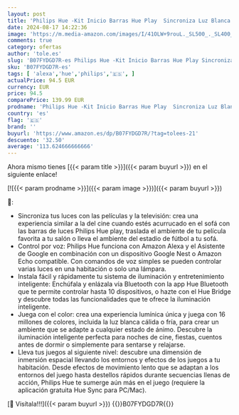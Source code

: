 ```yaml
---
layout: post
title: 'Philips Hue -Kit Inicio Barras Hue Play  Sincroniza Luz Blanca y de Colores con el contendio de tu TV y juegos  Funciona con Alexa  Google Assistant y Apple HomeKit  Negro-Pack de 2'
date: 2024-08-17 14:22:36
image: 'https://m.media-amazon.com/images/I/41OLW+9rouL._SL500_._SL400_.jpg'
comments: true
category: ofertas
author: 'tole.es'
slug: 'B07FYDGD7R-es Philips Hue -Kit Inicio Barras Hue Play Sincroniza Luz...'
sku: 'B07FYDGD7R-es'
tags: [ 'alexa','hue','philips','🇪🇸', ]
actualPrice: 94.5 EUR
currency: EUR
price: 94.5
comparePrice: 139.99 EUR
prodname: 'Philips Hue -Kit Inicio Barras Hue Play  Sincroniza Luz Blanca y de Colores con el contendio de tu TV y juegos  Funciona con Alexa  Google Assistant y Apple HomeKit  Negro-Pack de 2'
country: 'es'
flag: '🇪🇸'
brand: ''
buyurl: 'https://www.amazon.es/dp/B07FYDGD7R/?tag=tolees-21'
descuento: '32.50'
average: '113.624666666666'
---
```


Ahora mismo tienes [{{< param title >}}]({{< param buyurl >}}) en el siguiente enlace!

[![{{< param prodname >}}]({{< param image >}})]({{< param buyurl >}})

🔎:

- Sincroniza tus luces con las películas y la televisión: crea una experiencia similar a la del cine cuando estés acurrucado en el sofá con las barras de luces Philips Hue play, traslada el ambiente de tu película favorita a tu salón o lleva el ambiente del estadio de fútbol a tu sofá.
- Control por voz: Philips Hue funciona con Amazon Alexa y el Asistente de Google en combinación con un dispositivo Google Nest o Amazon Echo compatible. Con comandos de voz simples se pueden controlar varias luces en una habitación o solo una lámpara.
- Instala fácil y rápidamente tu sistema de iluminación y entretenimiento inteligente: Enchúfala y enlázala vía Bluetooth con la app Hue Bluetooth que te permite controlar hasta 10 dispositivos, o hazte con el Hue Bridge y descubre todas las funcionalidades que te ofrece la iluminación inteligente.
- Juega con el color: crea una experiencia lumínica única y juega con 16 millones de colores, incluida la luz blanca cálida o fría, para crear un ambiente que se adapte a cualquier estado de ánimo. Descubre la iluminación inteligente perfecta para noches de cine, fiestas, cuentos antes de dormir o simplemente para sentarse y relajarse.
- Lleva tus juegos al siguiente nivel: descubre una dimensión de inmersión espacial llevando los entornos y efectos de los juegos a tu habitación. Desde efectos de movimiento lento que se adaptan a los entornos del juego hasta destellos rápidos durante secuencias llenas de acción, Philips Hue te sumerge aún más en el juego (requiere la aplicación gratuita Hue Sync para PC/Mac).

[🛒 Visítala!!!]({{< param buyurl >}})
{{<world>}}B07FYDGD7R{{</world>}}
